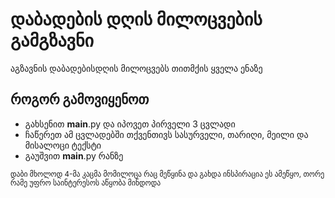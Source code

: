 # დაბადების დღის მილოცვების გამგზავნი 
აგზავნის დაბადებისდღის მილოცვებს თითმქის ყველა ენაზე

## როგორ გამოვიყენოთ
* გახსენით __main__.py და იპოვეთ პირველი 3 ცვლადი
* ჩაწერეთ ამ ცვლადებში თქვენთივს სასურველი, თარიღი, მეილი და მისალოცი ტექსტი
* გაუშვით __main__.py რანზე



<sub>
დაბი მხოლოდ 4-მა კაცმა მომილოცა რაც მეწყინა და გახდა ინსპირაცია ეს ამეწყო, თორე რამე უფრო საინტერესოს აწყობა მინდოდა </3
</sub>
